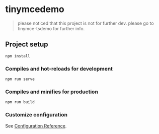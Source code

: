 # tinymcedemo

> please noticed that this project is not for further dev. please go to tinymce-tsdemo for further info.

## Project setup

```
npm install
```

### Compiles and hot-reloads for development
```
npm run serve
```

### Compiles and minifies for production
```
npm run build
```

### Customize configuration
See [Configuration Reference](https://cli.vuejs.org/config/).
